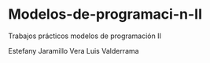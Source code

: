 # Modelos-de-programaci-n-II
Trabajos prácticos modelos de programación II


Estefany Jaramillo Vera
Luis Valderrama
